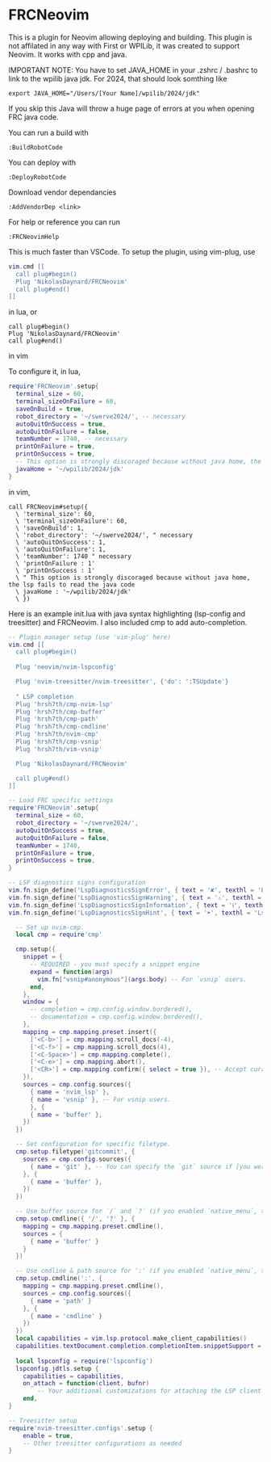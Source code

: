 # FRCNeovim
This is a plugin for Neovim allowing deploying and building. This plugin is not affilated in any way with First or WPILib, it was created to support Neovim. It works with cpp and java.

IMPORTANT NOTE: You have to set JAVA_HOME in your .zshrc / .bashrc to link to the wpilib java jdk. For 2024, that should look somthing like
```
export JAVA_HOME="/Users/[Your Name]/wpilib/2024/jdk"
```
If you skip this Java will throw a huge page of errors at you when opening FRC java code.

You can run a build with
```vim
:BuildRobotCode
```
You can deploy with
```vim
:DeployRobotCode
```
Download vendor dependancies
```vim
:AddVendorDep <link>
```
For help or reference you can run
```vim
:FRCNeovimHelp
```
This is much faster than VSCode. To setup the plugin, using vim-plug, use
```lua
vim.cmd [[
  call plug#begin()
  Plug 'NikolasDaynard/FRCNeovim'
  call plug#end()
]]
```
in lua, or 
```vim
call plug#begin()
Plug 'NikolasDaynard/FRCNeovim'
call plug#end()
```
in vim

To configure it, in lua,
```lua
require'FRCNeovim'.setup{
  terminal_size = 60,
  terminal_sizeOnFailure = 60,
  saveOnBuild = true,
  robot_directory = '~/swerve2024/', -- necessary 
  autoQuitOnSuccess = true,
  autoQuitOnFailure = false,
  teamNumber = 1740, -- necessary 
  printOnFailure = true,
  printOnSuccess = true,
  -- This option is strongly discoraged because without java home, the lsp fails to read the java code
  javaHome = '~/wpilib/2024/jdk'
}
```
in vim,
```vim
call FRCNeovim#setup({
  \ 'terminal_size': 60,
  \ 'terminal_sizeOnFailure': 60,
  \ 'saveOnBuild': 1,
  \ 'robot_directory': '~/swerve2024/', " necessary
  \ 'autoQuitOnSuccess': 1,
  \ 'autoQuitOnFailure': 1,
  \ 'teamNumber': 1740 " necessary
  \ 'printOnFailure : 1'
  \ 'printOnSuccess : 1'
  \ " This option is strongly discoraged because without java home, the lsp fails to read the java code
  \ javaHome : '~/wpilib/2024/jdk'
  \ })
```
Here is an example init.lua with java syntax highlighting (lsp-config and treesitter) and FRCNeovim. I also included cmp to add auto-completion.
```lua
-- Plugin manager setup (use 'vim-plug' here)
vim.cmd [[
  call plug#begin()
  
  Plug 'neovim/nvim-lspconfig'

  Plug 'nvim-treesitter/nvim-treesitter', {'do': ':TSUpdate'}
    
  " LSP completion
  Plug 'hrsh7th/cmp-nvim-lsp'
  Plug 'hrsh7th/cmp-buffer'
  Plug 'hrsh7th/cmp-path'
  Plug 'hrsh7th/cmp-cmdline'
  Plug 'hrsh7th/nvim-cmp'
  Plug 'hrsh7th/cmp-vsnip'
  Plug 'hrsh7th/vim-vsnip'

  Plug 'NikolasDaynard/FRCNeovim'

  call plug#end()
]]

-- Load FRC specific settings
require'FRCNeovim'.setup{
  terminal_size = 60,
  robot_directory = '~/swerve2024/',
  autoQuitOnSuccess = true,
  autoQuitOnFailure = false,
  teamNumber = 1740,
  printOnFailure = true,
  printOnSuccess = true,
}

-- LSP diagnostics signs configuration
vim.fn.sign_define('LspDiagnosticsSignError', { text = '✘', texthl = 'LspDiagnosticsSignError', linehl = '', numhl = '' })
vim.fn.sign_define('LspDiagnosticsSignWarning', { text = '⚠', texthl = 'LspDiagnosticsSignWarning', linehl = '', numhl = '' })
vim.fn.sign_define('LspDiagnosticsSignInformation', { text = 'ℹ', texthl = 'LspDiagnosticsSignInformation', linehl = '', numhl = '' })
vim.fn.sign_define('LspDiagnosticsSignHint', { text = '➤', texthl = 'LspDiagnosticsSignHint', linehl = '', numhl = '' })

  -- Set up nvim-cmp.
  local cmp = require'cmp'

  cmp.setup({
    snippet = {
      -- REQUIRED - you must specify a snippet engine
      expand = function(args)
        vim.fn["vsnip#anonymous"](args.body) -- For `vsnip` users.
      end,
    },
    window = {
      -- completion = cmp.config.window.bordered(),
      -- documentation = cmp.config.window.bordered(),
    },
    mapping = cmp.mapping.preset.insert({
      ['<C-b>'] = cmp.mapping.scroll_docs(-4),
      ['<C-f>'] = cmp.mapping.scroll_docs(4),
      ['<C-Space>'] = cmp.mapping.complete(),
      ['<C-e>'] = cmp.mapping.abort(),
      ['<CR>'] = cmp.mapping.confirm({ select = true }), -- Accept currently selected item. Set `select` to `false` to only confirm explicitly selected items.
    }),
    sources = cmp.config.sources({
      { name = 'nvim_lsp' },
      { name = 'vsnip' }, -- For vsnip users.
      }, {
      { name = 'buffer' },
    })
  })

  -- Set configuration for specific filetype.
  cmp.setup.filetype('gitcommit', {
    sources = cmp.config.sources({
      { name = 'git' }, -- You can specify the `git` source if [you were installed it](https://github.com/petertriho/cmp-git).
    }, {
      { name = 'buffer' },
    })
  })

  -- Use buffer source for `/` and `?` (if you enabled `native_menu`, this won't work anymore).
  cmp.setup.cmdline({ '/', '?' }, {
    mapping = cmp.mapping.preset.cmdline(),
    sources = {
      { name = 'buffer' }
    }
  })

  -- Use cmdline & path source for ':' (if you enabled `native_menu`, this won't work anymore).
  cmp.setup.cmdline(':', {
    mapping = cmp.mapping.preset.cmdline(),
    sources = cmp.config.sources({
      { name = 'path' }
    }, {
      { name = 'cmdline' }
    })
  })
  local capabilities = vim.lsp.protocol.make_client_capabilities()
  capabilities.textDocument.completion.completionItem.snippetSupport = true
  
  local lspconfig = require('lspconfig')
  lspconfig.jdtls.setup {
    capabilities = capabilities,
    on_attach = function(client, bufnr)
        -- Your additional customizations for attaching the LSP client
    end,
}

-- Treesitter setup
require'nvim-treesitter.configs'.setup {
    enable = true,
    -- Other treesitter configurations as needed
}
```
